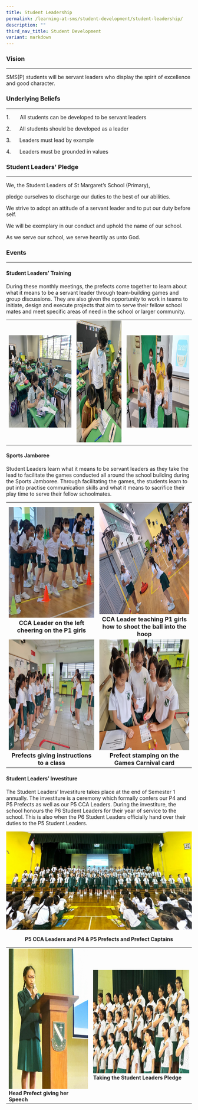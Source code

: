 ```yaml
---
title: Student Leadership
permalink: /learning-at-sms/student-development/student-leadership/
description: ""
third_nav_title: Student Development
variant: markdown
---
```

### Vision
__________________________________________________________


SMS(P) students will be servant leaders who display the spirit of excellence and good character.

  

### Underlying Beliefs
__________________________________________________________


1.&nbsp;&nbsp;&nbsp;&nbsp;&nbsp;&nbsp;&nbsp;All students can be developed to be servant leaders  

2.&nbsp;&nbsp;&nbsp;&nbsp;&nbsp;&nbsp;All students should be developed as a leader

3.&nbsp;&nbsp;&nbsp;&nbsp;&nbsp;&nbsp;Leaders must lead by example

4.&nbsp;&nbsp;&nbsp;&nbsp;&nbsp;&nbsp;Leaders must be grounded in values



### Student Leaders' Pledge
__________________________________________________________



We, the Student Leaders of St Margaret’s School (Primary),

pledge ourselves to discharge our duties to the best of our abilities.

We strive to adopt an attitude of a servant leader and to put our duty before self.

We will be exemplary in our conduct&nbsp;and uphold the name of our school.

As we serve our school, we serve heartily as unto God.&nbsp;&nbsp;

  

### Events
__________________________________________________________


#### Student Leaders’ Training

During these monthly meetings, the prefects come together to learn about what it means to be a servant leader through team-building games and group discussions. They are also given the opportunity to work in teams to initiate, design and execute projects that aim to serve their fellow school mates and meet specific areas of need in the school or larger community.  

<table>
<tbody><tr>
		<td><img alt="childday01" src="/images/Student%20Development/stdleaderstraining1.jpg" style="width:450px;height:250px;"><b></b></td>
		<td><img alt="childday02" src="/images/Student%20Development/stdleaderstraining2.jpg" style="width:320px;height:330px;"><b></b></td>
	<td><img alt="childday02" src="/images/Student%20Development/stdleaderstraining3.jpeg" style="width:450px;height:250px;"><b></b></td>
</tr></tbody></table>

#### Sports Jamboree

Student Leaders learn what it means to be servant leaders as they take the lead to facilitate the games conducted all around the school building during the Sports Jamboree. Through facilitating the games, the students learn to put into practise communication skills and what it means to sacrifice their play time to serve their fellow schoolmates.

<table>
<tbody><tr>
<td><center><font size="3"><img src="/images/Student%20Development/cheering.jpg" alt="volunteer recess ministry pv" style="width:400px;height:300px;"><b>CCA Leader on the left cheering on the P1 girls</b></font></center>
</td>
<td><center><font size="3"><img src="/images/Student%20Development/shoot_ball.jpg" alt="volunteer recess ministry pv" style="width:400px;height:300px;"><b>CCA Leader teaching P1 girls how to shoot the ball into the hoop</b></font></center>
</td>
</tr>
	<tr>
<td><center><font size="3"><img src="/images/Student%20Development/give_instructions.jpg" alt="volunteer recess ministry pv" style="width:400px;height:300px;"><b>Prefects giving instructions to a class</b></font></center>
</td>
<td><center><font size="3"><img src="/images/Student%20Development/prefect_stamp.jpg" alt="volunteer recess ministry pv" style="width:400px;height:300px;"><b>Prefect stamping on the Games Carnival card</b></font></center>
</td>
</tr>
</tbody></table>


#### Student Leaders’ Investiture

The Student Leaders’ Investiture takes place at the end of Semester 1 annually. The investiture is a ceremony which formally confers our P4 and P5 Prefects as well as our P5 CCA Leaders. During the investiture, the school honours the P6 Student Leaders for their year of service to the school. This is also when the P6 Student Leaders officially hand over their duties to the P5 Student Leaders.

![](/images/Student%20Development/1_Captains.jpg)<center><b>P5 CCA Leaders and P4 &amp; P5 Prefects and Prefect Captains</b></center>
<table>
<tbody><tr>
		<td><img alt="childday01" src="/images/Student%20Development/3_Speech.jpg" style="width:300px;height:380px;"><b>Head Prefect giving her Speech</b></td>
		<td><img alt="childday02" src="/images/Student%20Development/2_Pledge.jpg" style="width:400px;height:280px;"><b>Taking the Student Leaders Pledge</b></td>
</tr></tbody></table>